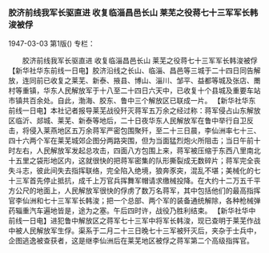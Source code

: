 ### 胶济前线我军长驱直进  收复临淄昌邑长山  莱芜之役蒋七十三军军长韩浚被俘

1947-03-03
第1版()
专栏：

　　胶济前线我军长驱直进
    收复临淄昌邑长山
    莱芜之役蒋七十三军军长韩浚被俘
    【新华社华东前线一日电】胶济沿线之长山、临淄、昌邑等三城于二十四日同告解放，连同前已收复之莱芜、新泰、掖县、博山、淄川、邹平、益都等城及张店、罱村等重镇，华东人民解放军于十八至二十四日六天中，已收复十个县城及重要车站市镇共百余处。自此，渤海、胶东、鲁中三个解放区已联成一片。
    【新华社华东前线一日电】本社记者报导莱芜战役歼灭蒋军五万余之经过称：蒋军侵占山东解放区临沂、郯城、莱芜、新泰等地后，二十日夜华东人民解放军在鲁中举行自卫反击，将侵入莱燕地区五万余蒋军严密包围聚歼，至二十三日晨，李仙洲率七十三、四十六两个军在莱芜城郊企图分两路突围，但为当面猛烈炮火所阻击；当日午前十时左右，人民解放军发起总攻击，四面八方包围上来，蒋军被压缩于东西八里南北十五里之袋形地区内，这就很快的把蒋军密集的队形撕裂成无数碎片；蒋军完全丧失斗志，彼此间失去指挥联络，完全陷入绝境，狼奔豕突，混乱不堪；美械化的七十三军首先停止抵抗，成千上万官兵挥舞军帽请求缴械投降。在大约十二万五千平方公尺的地面上，人民解放军很快的俘虏了数万名蒋军，其中包括他们的最高指挥官李仙洲和七十三军军长韩浚；把一个总部、两个军的装备通统解除，各种枪械弹药辎重汽车遍地皆是，途为之塞。午后四时许，战役乃胜利结束。
    【新华社华中前线一日电】进犯鲁中解放区之蒋军七十三军中将军长韩浚，现已查明于莱芜作战中被人民解放军生俘。渠系于二月二十三日晚七十三军被歼灭后，夹杂于士兵中，企图逃逸被查获者，这是继李仙洲后在莱芜地区被俘之蒋军第二个高级指挥官。
